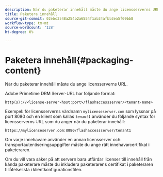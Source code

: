 ```yaml
---
description: När du paketerar innehåll måste du ange licensserverns URL.
title: Paketera innehåll
source-git-commit: 02ebc3548a254b2a6554f1ab34afbb3ea5f09bb8
workflow-type: tm+mt
source-wordcount: '128'
ht-degree: 0%

---
```


# Paketera innehåll{#packaging-content}

När du paketerar innehåll måste du ange licensserverns URL.

Adobe Primetime DRM Server-URL har följande format:

```
http(s)://<license-server-host:port>/flashaccessserver/<tenant-name>
```

Exempel: för licensserverns värdnamn `mylicenseserver.com` som lyssnar på port 8080 och en klient som kallas *`tenant1`* använder du följande syntax för licensserverns URL som du anger när du paketerar innehåll:

```
https://mylicenseserver.com:8080/flashaccessserver/tenant1
```

Om varje innehavare använder en annan licensserver och transportautentiseringsuppgifter måste du ange rätt innehavarcertifikat i paketeraren.

Om du vill vara säker på att servern bara utfärdar licenser till innehåll från kända paketerare måste du inkludera paketerarens certifikat i paketeraren tillåtelselista i klientkonfigurationsfilen.
